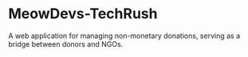 # MeowDevs-TechRush


A web application for managing non-monetary donations, serving as a bridge between donors and NGOs.

